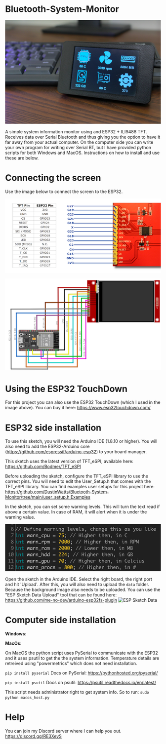 # Bluetooth-System-Monitor
 ![alt text](/assets/main_image.jpg "Bluetooth-System-Monitor")
 
 A simple system information monitor using and ESP32 + ILI9488 TFT. Receives data over Serial Bluetooth and thus giving you the option to have it far away from your actual computer. On the computer side you can write your own program for writing over Serial BT, but I have provided python scripts for both Windows and MacOS. Instructions on how to install and use these are below.

# Connecting the screen

Use the image below to connect the screen to the ESP32.

 ![alt text](/assets/connecting_ili9488.png "ESP32 TFT connections")

  ![alt text](/assets/ESP_TFT_WIRING.png "ESP32 TFT Wiring")

# Using the ESP32 TouchDown

For this project you can also use the ESP32 TouchDown (which I used in the image above). You can buy it here: https://www.esp32touchdown.com/

# ESP32 side installation

To use this sketch, you will need the Arduino IDE (1.8.10 or higher). You will also need to add the ESP32-Arduino core (https://github.com/espressif/arduino-esp32) to your board manager.

This sketch uses the latest version of TFT_eSPI, available here: https://github.com/Bodmer/TFT_eSPI

Before uploading the sketch, configure the TFT_eSPI library to use the correct pins. You will need to edit the User_Setup.h that comes with the TFT_eSPI library. You can find examples user setups for this project here: [https://github.com/DustinWatts/Bluetooth-System-Monitor/tree/main/user_setup.h Examples](https://github.com/DustinWatts/Bluetooth-System-Monitor/tree/main/user_setup.h%20Examples)

In the sketch, you can set some warning levels. This will turn the text read if above a certain value. In case of RAM, it will alert when it is under the warning value.

 ![alt text](/assets/warning_levels.png "Warning leves")

Open the sketch in the Arduino IDE. Select the right board, the right port and hit 'Upload'. After this, you will also need to upload the `data` folder. Because the background image also needs to be uploaded. You can use the "ESP Sketch Data Upload" tool that can be found here: https://github.com/me-no-dev/arduino-esp32fs-plugin
![ESP Sketch Data](http://dustinwatts.nl/freetouchdeck/images/ftd_esp_sketch_data.png)

# Computer side installation

**Windows**:




**MacOs**:

On MacOS the python script uses PySerial to communicate with the ESP32 and it uses psutil to get the the system information. Temperature details are retreived using "powermetrics" which does not need installation.

`pip install pyserial`
Docs on PySerial: https://pythonhosted.org/pyserial/

`pip install psutil`
Docs on psutil: https://psutil.readthedocs.io/en/latest/

This script needs administrator right to get system info. So to run:
`sudo python macos_host.py`

# Help

You can join my Discord server where I can help you out. https://discord.gg/RE3XevS